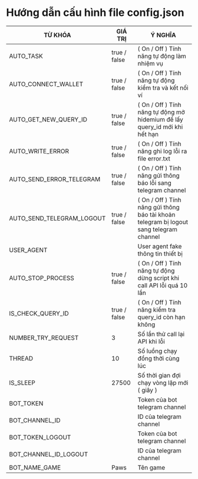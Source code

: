 # Hướng dẫn cấu hình file config.json
| TỪ KHÓA   | GIÁ TRỊ      | Ý NGHĨA                                                                                 |
|-----------|--------------|-----------------------------------------------------------------------------------------|
| AUTO_TASK | true / false | ( On / Off ) Tính năng tự động làm nhiệm vụ                                             |
| AUTO_CONNECT_WALLET | true / false | ( On / Off ) Tính năng tự động kiểm tra và kết nối ví                                   |
| AUTO_GET_NEW_QUERY_ID | true / false | ( On / Off ) Tính năng tự động mở hidemium để lấy query_id mới khi hết hạn              |
| AUTO_WRITE_ERROR | true / false | ( On / Off ) Tính năng ghi log lỗi ra file error.txt                                    |
| AUTO_SEND_ERROR_TELEGRAM | true / false | ( On / Off ) Tính năng gửi thông báo lỗi sang telegram channel                          |
| AUTO_SEND_TELEGRAM_LOGOUT | true / false | ( On / Off ) Tính năng gửi thông báo tài khoản telegram bị logout sang telegram channel |
| USER_AGENT |              | User agent fake thông tin thiết bị                                                      |
| AUTO_STOP_PROCESS | true / false | ( On / Off ) Tính năng tự động dừng script khi call API lỗi quá 10 lần                  |
| IS_CHECK_QUERY_ID | true / false | ( On / Off ) Tính năng kiểm tra query_id còn hạn không                                  |
| NUMBER_TRY_REQUEST | 3            | Số lần thử call lại API khi lỗi                                                         |
| THREAD | 10           | Số luồng chạy đồng thời cùng lúc                                                        |
| IS_SLEEP | 27500        | Số thời gian đợi chạy vòng lặp mới ( giây )                                             |
| BOT_TOKEN |              | Token của bot telegram channel                                                          |
| BOT_CHANNEL_ID |              | ID của telegram channel                                                                 |
| BOT_TOKEN_LOGOUT |              | Token của bot telegram channel                                                          |
| BOT_CHANNEL_ID_LOGOUT |              | ID của telegram channel                                                                 |
| BOT_NAME_GAME | Paws         | Tên game                                                                                |
